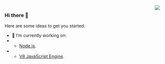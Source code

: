 <img align="right" src="https://github-readme-stats.vercel.app/api?username=waelsy123&&show_icons=true&theme=github" />

### Hi there 👋

Here are some ideas to get you started:

- 🔭 I’m currently working on: 
- - [Node.js](https://github.com/nodejs/node).
- - [V8 JavaScript Engine](https://github.com/v8/v8).
